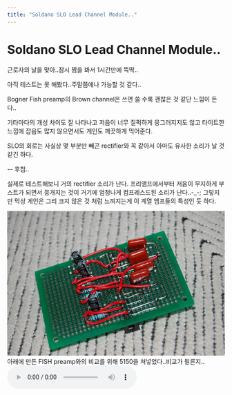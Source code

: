 ```yaml
---
title: "Soldano SLO Lead Channel Module.."
---
```

# Soldano SLO Lead Channel Module..

근로자의 날을 맞아..잠시 짬을 봐서 1시간만에 뚝딱..

아직 테스트는 못 해봤다..주말쯤에나 가능할 것 같다..

Bogner Fish preamp의 Brown channel은 쓰면 쓸 수록 괜찮은 것 같단 느낌이 든다..

기타마다의 개성 차이도 잘 나타나고 저음이 너무 질퍽하게 뭉그러지지도 않고 타이트한 느낌에
잡음도 많지 않으면서도 게인도 깨끗하게 먹어준다.

SLO의 회로는 사실상 몇 부분만 빼곤 rectifier와 꼭 같아서 아마도 유사한 소리가 날 것 같긴 하다.

-- 후첨..

실제로 테스트해보니 거의 rectifier 소리가 난다. 프리앰프에서부터 저음이 무지하게 부스트가 되면서 뭉개지는 것이 거기에 엄청나게 컴프레스드된 소리가 난다..-_-; 그렇지만 막상 게인은 그리 크지 않은 것 처럼 느껴지는게 이 계열 앰프들의 특성인 듯 하다.

![image](/assets/images/8639b879fa98afcced9cc7cc1d2282f5.png)
아래에 만든 FISH preamp와의 비교를 위해 5150을 쳐넣었다..비교가 될른지..
![audio](/assets/images/40515c9b60c60769990fbe1a71840213.mp3)



